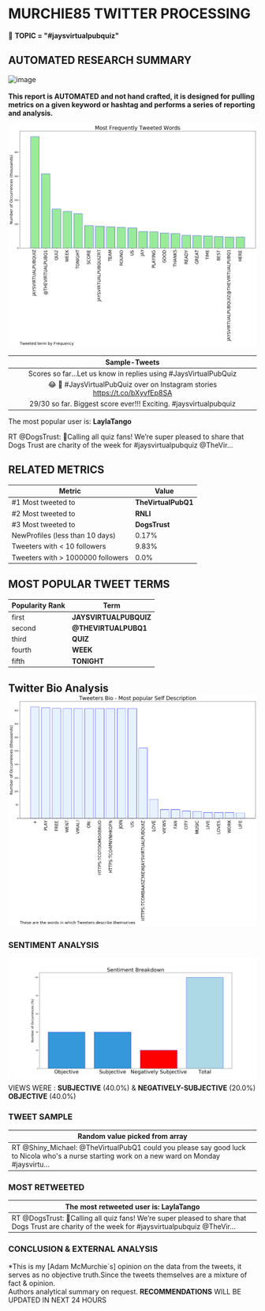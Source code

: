 # MURCHIE85 TWITTER PROCESSING 
&#x1F34E; **TOPIC = "#jaysvirtualpubquiz"**

## AUTOMATED RESEARCH SUMMARY

![image](https://marketingplatform.google.com/about/static/images/gmp/analytics-smb-benefit.jpg)
<br></br>
<b> This report is AUTOMATED and not hand crafted, it is designed for pulling metrics on a given keyword or hashtag and performs a series of reporting and analysis.</b>



![image](TWEETS.png)



|                **Sample-Tweets**        |
| :-------------: |
| Scores so far...Let us know in replies using #JaysVirtualPubQuiz |
| 😂 👀 #JaysVirtualPubQuiz over on Instagram stories https://t.co/bXyvfEp8SA |
| 29/30 so far. Biggest score ever!!! Exciting. #jaysvirtualpubquiz |

The most popular user is: **LaylaTango**
<div class="alert alert-block alert-danger"> RT @DogsTrust: 📢Calling all quiz fans! We’re super pleased to share that Dogs Trust are charity of the week for #jaysvirtualpubquiz @TheVir…</div>

## RELATED METRICS<br>
| Metric | Value |
| ------------- | ------------- |
| #1 Most tweeted to  | **TheVirtualPubQ1** |
| #2 Most tweeted to  | **RNLI** |
| #3 Most tweeted to  | **DogsTrust** |
| NewProfiles (less than 10 days) | 0.17%  |
| Tweeters with < 10 followers  | 9.83%|
| Tweeters with > 1000000 followers  | 0.0%  |



## MOST POPULAR TWEET TERMS 


| Popularity Rank  | Term |
| ------------- | ------------- |
| first  | **JAYSVIRTUALPUBQUIZ**  |
| second  | **@THEVIRTUALPUBQ1**  |
| third  | **QUIZ** |
| fourth  | **WEEK**  |
| fifth  | **TONIGHT**  |


## Twitter Bio Analysis![image](BIO.png)
### SENTIMENT ANALYSIS
![image](sentiment.png)
VIEWS WERE : **SUBJECTIVE**  (40.0%) & **NEGATIVELY-SUBJECTIVE** (20.0%) **OBJECTIVE** (40.0%)

### TWEET SAMPLE 
| Random value picked from array |
| ------------- |
|RT @Shiny_Michael: @TheVirtualPubQ1 could you please say good luck to Nicola who's a nurse starting work on a new ward on Monday #jaysvirtu… |

### MOST RETWEETED 

| The most retweeted user is: **LaylaTango**  |
| ------------- |
| RT @DogsTrust: 📢Calling all quiz fans! We’re super pleased to share that Dogs Trust are charity of the week for #jaysvirtualpubquiz @TheVir… |

### CONCLUSION & EXTERNAL ANALYSIS

*This is my [Adam McMurchie`s] opinion on the data from the tweets, it serves as no objective truth.Since the tweets themselves are a mixture of fact & opinion.<br>
Authors analytical summary on request.
**RECOMMENDATIONS** WILL BE UPDATED IN NEXT  24 HOURS <br>